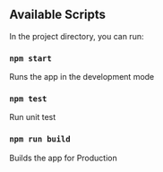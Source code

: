 ## Available Scripts

In the project directory, you can run:

### `npm start`

Runs the app in the development mode

### `npm test`

Run unit test

### `npm run build`

Builds the app for Production
